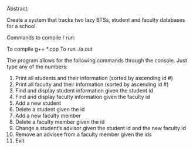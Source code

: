 Abstract:

Create a system that tracks two lazy BTSs, student and faculty databases for a school.

Commands to compile / run:

To compile
    g++ *.cpp 
To run
    ./a.out

The program allows for the following commands through the console. Just type any of the numbers:

1. Print all students and their information (sorted by ascending id #)
2. Print all faculty and their information (sorted by ascending id #)
3. Find and display student information given the student id
4. Find and display faculty information given the faculty id
5. Add a new student
6. Delete a student given the id
7. Add a new faculty member
8. Delete a faculty member given the id
9. Change a student’s advisor given the student id and the new faculty id
10. Remove an advisee from a faculty member given the ids
11. Exit
